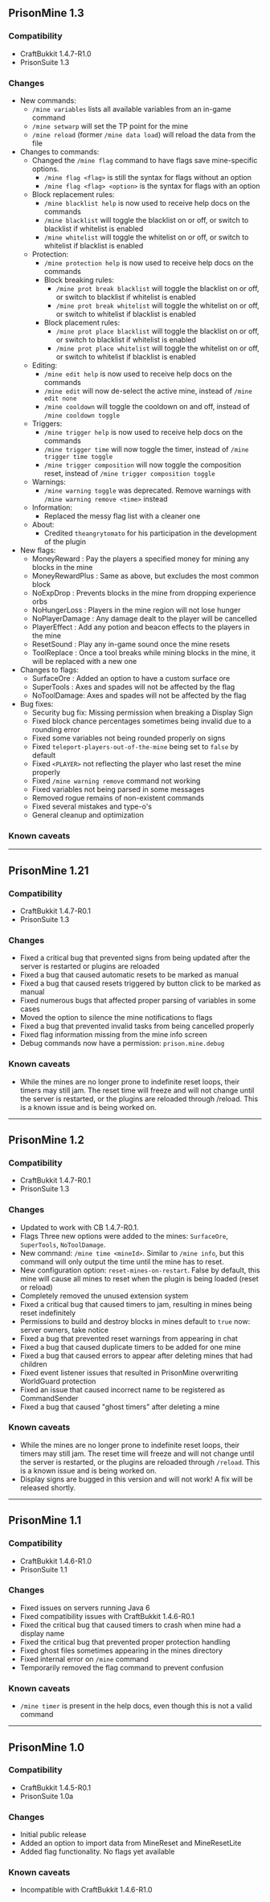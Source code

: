 ## PrisonMine 1.3 ##

### Compatibility ###

+ CraftBukkit 1.4.7-R1.0
+ PrisonSuite 1.3

### Changes ###

+ New commands:
    + `/mine variables` lists all available variables from an in-game command
    + `/mine setwarp` will set the TP point for the mine
    + `/mine reload` (former `/mine data load`) will reload the data from the file
+ Changes to commands:
    + Changed the `/mine flag` command to have flags save mine-specific options.
        + `/mine flag <flag>` is still the syntax for flags without an option
        + `/mine flag <flag> <option>` is the syntax for flags with an option
    + Block replacement rules:
        + `/mine blacklist help` is now used to receive help docs on the commands
        + `/mine blacklist` will toggle the blacklist on or off, or switch to blacklist if whitelist is enabled
        + `/mine whitelist` will toggle the whitelist on or off, or switch to whitelist if blacklist is enabled
    + Protection:
        + `/mine protection help` is now used to receive help docs on the commands
	    + Block breaking rules:
	        + `/mine prot break blacklist` will toggle the blacklist on or off, or switch to blacklist if whitelist is enabled
	        + `/mine prot break whitelist` will toggle the whitelist on or off, or switch to whitelist if blacklist is enabled
        + Block placement rules:
	        + `/mine prot place blacklist` will toggle the blacklist on or off, or switch to blacklist if whitelist is enabled
	        + `/mine prot place whitelist` will toggle the whitelist on or off, or switch to whitelist if blacklist is enabled
    + Editing:
        + `/mine edit help` is now used to receive help docs on the commands
        + `/mine edit` will now de-select the active mine, instead of `/mine edit none`
        + `/mine cooldown` will toggle the cooldown on and off, instead of `/mine cooldown toggle`
    + Triggers:
        + `/mine trigger help` is now used to receive help docs on the commands
        + `/mine trigger time` will now toggle the timer, instead of `/mine trigger time toggle`
        + `/mine trigger composition` will now toggle the composition reset, instead of `/mine trigger composition toggle`
    + Warnings:
        + `/mine warning toggle` was deprecated. Remove warnings with `/mine warning remove <time>` instead
    + Information:
        + Replaced the messy flag list with a cleaner one
    + About:
        + Credited `theangrytomato` for his participation in the development of the plugin
+ New flags:
    + MoneyReward : Pay the players a specified money for mining any blocks in the mine
    + MoneyRewardPlus : Same as above, but excludes the most common block
    + NoExpDrop : Prevents blocks in the mine from dropping experience orbs
    + NoHungerLoss : Players in the mine region will not lose hunger
    + NoPlayerDamage : Any damage dealt to the player will be cancelled
    + PlayerEffect : Add any potion and beacon effects to the players in the mine
    + ResetSound : Play any in-game sound once the mine resets
    + ToolReplace : Once a tool breaks while mining blocks in the mine, it will be replaced with a new one
+ Changes to flags:
    + SurfaceOre : Added an option to have a custom surface ore
    + SuperTools : Axes and spades will not be affected by the flag
    + NoToolDamage: Axes and spades will not be affected by the flag
+ Bug fixes:
    + Security bug fix: Missing permission when breaking a Display Sign
    + Fixed block chance percentages sometimes being invalid due to a rounding error
    + Fixed some variables not being rounded properly on signs
    + Fixed `teleport-players-out-of-the-mine` being set to `false` by default
    + Fixed `<PLAYER>` not reflecting the player who last reset the mine properly
    + Fixed `/mine warning remove` command not working
    + Fixed variables not being parsed in some messages
    + Removed rogue remains of non-existent commands
    + Fixed several mistakes and type-o's
    + General cleanup and optimization

### Known caveats ###

------------------------------

## PrisonMine 1.21 ##

### Compatibility ###

+ CraftBukkit 1.4.7-R0.1
+ PrisonSuite 1.3

### Changes ###

+ Fixed a critical bug that prevented signs from being updated after the server is restarted or plugins are reloaded
+ Fixed a bug that caused automatic resets to be marked as manual
+ Fixed a bug that caused resets triggered by button click to be marked as manual
+ Fixed numerous bugs that affected proper parsing of variables in some cases
+ Moved the option to silence the mine notifications to flags
+ Fixed a bug that prevented invalid tasks from being cancelled properly
+ Fixed flag information missing from the mine info screen
+ Debug commands now have a permission: `prison.mine.debug`

### Known caveats ###

+ While the mines are no longer prone to indefinite reset loops, their timers may still jam. The reset time will freeze and will not change until the server is restarted, or the plugins are reloaded through /reload. This is a known issue and is being worked on.

------------------------------

## PrisonMine 1.2 ##

### Compatibility ###

+ CraftBukkit 1.4.7-R0.1
+ PrisonSuite 1.3

### Changes ###

+ Updated to work with CB 1.4.7-R0.1.
+ Flags Three new options were added to the mines: `SurfaceOre`, `SuperTools`, `NoToolDamage`.
+ New command: `/mine time <mineId>`. Similar to `/mine info`, but this command will only output the time until the mine has to reset.
+ New configuration option: `reset-mines-on-restart`. False by default, this mine will cause all mines to reset when the plugin is being loaded (reset or reload)
+ Completely removed the unused extension system
+ Fixed a critical bug that caused timers to jam, resulting in mines being reset indefinitely
+ Permissions to build and destroy blocks in mines default to `true` now: server owners, take notice
+ Fixed a bug that prevented reset warnings from appearing in chat
+ Fixed a bug that caused duplicate timers to be added for one mine
+ Fixed a bug that caused errors to appear after deleting mines that had children
+ Fixed event listener issues that resulted in PrisonMine overwriting WorldGuard protection
+ Fixed an issue that caused incorrect name to be registered as CommandSender
+ Fixed a bug that caused "ghost timers" after deleting a mine

### Known caveats ###

+ While the mines are no longer prone to indefinite reset loops, their timers may still jam. The reset time will freeze and will not change until the server is restarted, or the plugins are reloaded through `/reload`. This is a known issue and is being worked on.
+ Display signs are bugged in this version and will not work! A fix will be released shortly.

------------------------------

## PrisonMine 1.1 ##

### Compatibility ###

+ CraftBukkit 1.4.6-R1.0
+ PrisonSuite 1.1

### Changes ###

+ Fixed issues on servers running Java 6
+ Fixed compatibility issues with CraftBukkit 1.4.6-R0.1
+ Fixed the critical bug that caused timers to crash when mine had a display name
+ Fixed the critical bug that prevented proper protection handling
+ Fixed ghost files sometimes appearing in the mines directory
+ Fixed internal error on `/mine` command
+ Temporarily removed the flag command to prevent confusion

### Known caveats ###

+ `/mine timer` is present in the help docs, even though this is not a valid command

------------------------------

## PrisonMine 1.0 ##

### Compatibility ###

+ CraftBukkit 1.4.5-R0.1
+ PrisonSuite 1.0a

### Changes ###

+ Initial public release
+ Added an option to import data from MineReset and MineResetLite
+ Added flag functionality. No flags yet available

### Known caveats ###

+ Incompatible with CraftBukkit 1.4.6-R1.0